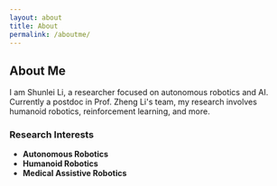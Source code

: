 ```yaml
---
layout: about
title: About
permalink: /aboutme/
---
```


## About Me

I am Shunlei Li, a researcher focused on autonomous robotics and AI. Currently a postdoc in Prof. Zheng Li's team, my research involves humanoid robotics, reinforcement learning, and more.

### Research Interests
- **Autonomous Robotics**
- **Humanoid Robotics**
- **Medical Assistive Robotics**
